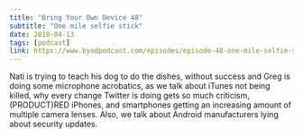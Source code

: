 ```yaml
---
title: "Bring Your Own Device 48"
subtitle: "One mile selfie stick"
date: 2018-04-13
tags: [podcast]
link: https://www.byodpodcast.com/episodes/episode-48-one-mile-selfie-stick/13/4/2018
---
```

Nati is trying to teach his dog to do the dishes, without success and Greg is doing some microphone acrobatics, as we talk about iTunes not being killed, why every change Twitter is doing gets so much criticism, (PRODUCT)RED iPhones, and smartphones getting an increasing amount of multiple camera lenses.
Also, we talk about Android manufacturers lying about security updates.